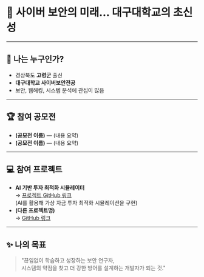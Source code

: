 # 🚀 사이버 보안의 미래… 대구대학교의 초신성

---

## 👤 나는 누구인가?
- 경상북도 **고령군** 출신  
- **대구대학교 사이버보안전공**  
- 보안, 웹해킹, 시스템 분석에 관심이 많음  

---

## 🏆 참여 공모전
- **(공모전 이름)** — (내용 요약)
- **(공모전 이름)** — (내용 요약)

---

## 💻 참여 프로젝트
- **AI 기반 투자 최적화 시뮬레이터**  
  → [프로젝트 GitHub 링크](https://github.com/username/project)  
  (AI를 활용해 가상 자금 투자 최적화 시뮬레이션을 구현)
- **(다른 프로젝트명)**  
  → [GitHub 링크](https://github.com/username/another-project)

---

## ✨ 나의 목표
> "끊임없이 학습하고 성장하는 보안 연구자,  
> 시스템의 약점을 찾고 더 강한 방어를 설계하는 개발자가 되는 것."
